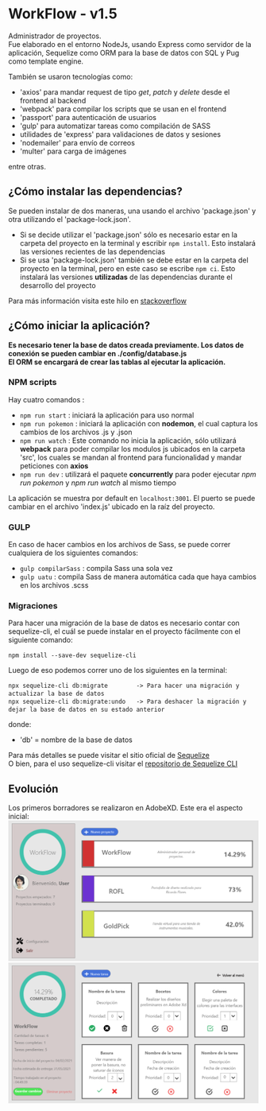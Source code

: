 # WorkFlow - v1.5
Administrador de proyectos.<br>
Fue elaborado en el entorno NodeJs, usando Express como servidor de la aplicación, Sequelize como ORM para la base de datos con SQL y Pug como template engine.

También se usaron tecnologías como:
- 'axios' para mandar request de tipo *get*, *patch* y *delete* desde el frontend al backend
- 'webpack' para compilar los scripts que se usan en el frontend
- 'passport' para autenticación de usuarios
- 'gulp' para automatizar tareas como compilación de SASS
- utilidades de 'express' para validaciones de datos y sesiones
- 'nodemailer' para envío de correos
- 'multer' para carga de imágenes

entre otras.

## ¿Cómo instalar las dependencias?
Se pueden instalar de dos maneras, una usando el archivo 'package.json' y otra utilizando el 'package-lock.json'.
- Si se decide utilizar el 'package.json' sólo es necesario estar en la carpeta del proyecto en la terminal y escribir `npm install`. Esto instalará las versiones recientes de las dependencias
- Si se usa 'package-lock.json' también se debe estar en la carpeta del proyecto en la terminal, pero en este caso se escribe `npm ci`. Esto instalará las versiones **utilizadas** de las dependencias durante el desarrollo del proyecto

Para más información visita este hilo en [stackoverflow](https://stackoverflow.com/questions/44206782/do-i-commit-the-package-lock-json-file-created-by-npm-5?rq=1)
  
## ¿Cómo iniciar la aplicación?
**Es necesario tener la base de datos creada previamente. Los datos de conexión se pueden cambiar en ./config/database.js**<br>
**El ORM se encargará de crear las tablas al ejecutar la aplicación.**
### NPM scripts
  Hay cuatro comandos :
  - `npm run start` : iniciará la aplicación para uso normal
  - `npm run pokemon` : iniciará la aplicación con **nodemon**, el cual captura los cambios de los archivos .js y .json
  - `npm run watch` : Este comando no inicia la aplicación, sólo utilizará **webpack** para poder compilar los modulos js ubicados en la carpeta 'src', los cuales se mandan al frontend para funcionalidad y mandar peticiones con **axios**
  - `npm run dev` : utilizará el paquete **concurrently** para poder ejecutar *npm run pokemon* y *npm run watch* al mismo tiempo

La aplicación se muestra por default en `localhost:3001`. El puerto se puede cambiar en el archivo 'index.js' ubicado en la raíz del proyecto.

### GULP
En caso de hacer cambios en los archivos de Sass, se puede correr cualquiera de los siguientes comandos:
- `gulp compilarSass` : compila Sass una sola vez
- `gulp uatu` : compila Sass de manera automática cada que haya cambios en los archivos .scss

### Migraciones
  Para hacer una migración de la base de datos es necesario contar con sequelize-cli, el cuál se puede instalar en el proyecto fácilmente con el siguiente comando:
  ````
  npm install --save-dev sequelize-cli
  ````
  Luego de eso podemos correr uno de los siguientes en la terminal:
  ````
  npx sequelize-cli db:migrate        -> Para hacer una migración y actualizar la base de datos
  npx sequelize-cli db:migrate:undo   -> Para deshacer la migración y dejar la base de datos en su estado anterior
  ````
  donde:
  - 'db' = nombre de la base de datos
  
  Para más detalles se puede visitar el sitio oficial de [Sequelize](https://sequelize.org/)<br>
  O bien, para el uso sequelize-cli visitar el [repositorio de Sequelize CLI](https://github.com/sequelize/cli)

## Evolución
Los primeros borradores se realizaron en AdobeXD. Este era el aspecto inicial:
<img src="workflow-proyectos-firstdraft.png" alt="Borrador de proyectos">
<img src="workflow-tareas-firstdraft.png" alt="Borrador de tareas">
